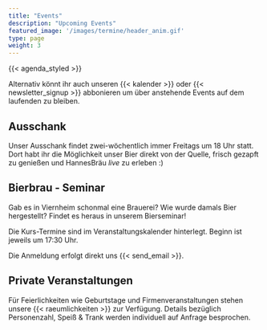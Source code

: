 ```yaml
---
title: "Events"
description: "Upcoming Events"
featured_image: '/images/termine/header_anim.gif'
type: page
weight: 3
---
```


{{< agenda_styled >}}

Alternativ könnt ihr auch unseren {{< kalender >}} oder {{< newsletter_signup >}} abbonieren um über anstehende Events auf dem laufenden zu bleiben.

## Ausschank

Unser Ausschank findet zwei-wöchentlich immer Freitags um 18 Uhr statt. Dort habt ihr die Möglichkeit unser Bier direkt von der Quelle, frisch gezapft zu genießen und HannesBräu _live_ zu erleben :)

## Bierbrau - Seminar

Gab es in Viernheim schonmal eine Brauerei?
Wie wurde damals Bier hergestellt?
Findet es heraus in unserem Bierseminar!

Die Kurs-Termine sind im Veranstaltungskalender hinterlegt. Beginn ist jeweils um 17:30 Uhr.

Die Anmeldung erfolgt direkt uns {{< send_email >}}.

## Private Veranstaltungen

<div align = "left">

Für Feierlichkeiten wie Geburtstage und Firmenveranstaltungen stehen unsere {{< raeumlichkeiten >}} zur Verfügung. Details bezüglich Personenzahl, Speiß & Trank werden individuell auf Anfrage besprochen.

</div>